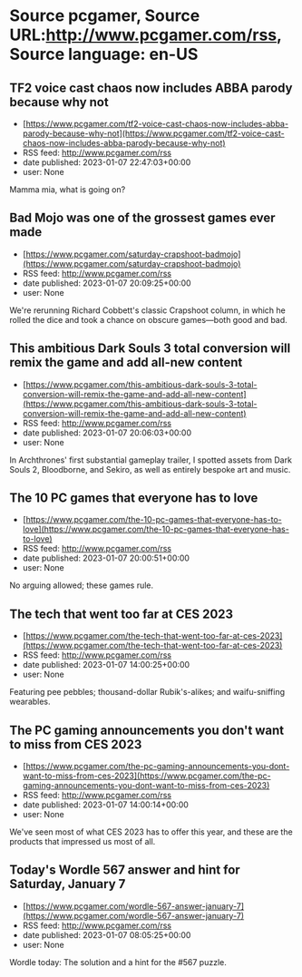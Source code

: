# Source pcgamer, Source URL:http://www.pcgamer.com/rss, Source language: en-US

## TF2 voice cast chaos now includes ABBA parody because why not
 - [https://www.pcgamer.com/tf2-voice-cast-chaos-now-includes-abba-parody-because-why-not](https://www.pcgamer.com/tf2-voice-cast-chaos-now-includes-abba-parody-because-why-not)
 - RSS feed: http://www.pcgamer.com/rss
 - date published: 2023-01-07 22:47:03+00:00
 - user: None

Mamma mia, what is going on?

## Bad Mojo was one of the grossest games ever made
 - [https://www.pcgamer.com/saturday-crapshoot-badmojo](https://www.pcgamer.com/saturday-crapshoot-badmojo)
 - RSS feed: http://www.pcgamer.com/rss
 - date published: 2023-01-07 20:09:25+00:00
 - user: None

We're rerunning Richard Cobbett's classic Crapshoot column, in which he rolled the dice and took a chance on obscure games—both good and bad.

## This ambitious Dark Souls 3 total conversion will remix the game and add all-new content
 - [https://www.pcgamer.com/this-ambitious-dark-souls-3-total-conversion-will-remix-the-game-and-add-all-new-content](https://www.pcgamer.com/this-ambitious-dark-souls-3-total-conversion-will-remix-the-game-and-add-all-new-content)
 - RSS feed: http://www.pcgamer.com/rss
 - date published: 2023-01-07 20:06:03+00:00
 - user: None

In Archthrones' first substantial gameplay trailer, I spotted assets from Dark Souls 2, Bloodborne, and Sekiro, as well as entirely bespoke art and music.

## The 10 PC games that everyone has to love
 - [https://www.pcgamer.com/the-10-pc-games-that-everyone-has-to-love](https://www.pcgamer.com/the-10-pc-games-that-everyone-has-to-love)
 - RSS feed: http://www.pcgamer.com/rss
 - date published: 2023-01-07 20:00:51+00:00
 - user: None

No arguing allowed; these games rule.

## The tech that went too far at CES 2023
 - [https://www.pcgamer.com/the-tech-that-went-too-far-at-ces-2023](https://www.pcgamer.com/the-tech-that-went-too-far-at-ces-2023)
 - RSS feed: http://www.pcgamer.com/rss
 - date published: 2023-01-07 14:00:25+00:00
 - user: None

Featuring pee pebbles; thousand-dollar Rubik's-alikes; and waifu-sniffing wearables.

## The PC gaming announcements you don't want to miss from CES 2023
 - [https://www.pcgamer.com/the-pc-gaming-announcements-you-dont-want-to-miss-from-ces-2023](https://www.pcgamer.com/the-pc-gaming-announcements-you-dont-want-to-miss-from-ces-2023)
 - RSS feed: http://www.pcgamer.com/rss
 - date published: 2023-01-07 14:00:14+00:00
 - user: None

We've seen most of what CES 2023 has to offer this year, and these are the products that impressed us most of all.

## Today's Wordle 567 answer and hint for Saturday, January 7
 - [https://www.pcgamer.com/wordle-567-answer-january-7](https://www.pcgamer.com/wordle-567-answer-january-7)
 - RSS feed: http://www.pcgamer.com/rss
 - date published: 2023-01-07 08:05:25+00:00
 - user: None

Wordle today: The solution and a hint for the #567 puzzle.
